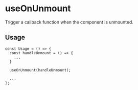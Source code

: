 # useOnUnmount

Trigger a callback function when the component is unmounted.

## Usage

```tsx
const Usage = () => {
  const handleUnmount = () => {
    ...
  }

  useOnUnmount(handleUnmount);

  ...
};
```
